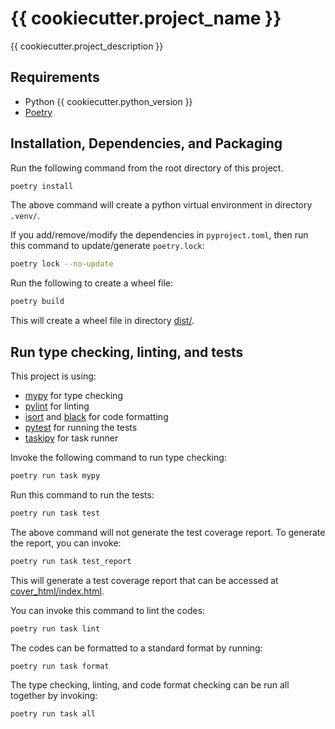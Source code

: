 # {{ cookiecutter.project_name }}

{{ cookiecutter.project_description }}

## Requirements

- Python {{ cookiecutter.python_version }}
- [Poetry](https://python-poetry.org)

## Installation, Dependencies, and Packaging

Run the following command from the root directory of this project.

```bash
poetry install
```

The above command will create a python virtual environment in directory `.venv/`.

If you add/remove/modify the dependencies in `pyproject.toml`, then run
this command to update/generate `poetry.lock`:

```bash
poetry lock --no-update
```

Run the following to create a wheel file:

```bash
poetry build
```

This will create a wheel file in directory [dist/](dist/).

## Run type checking, linting, and tests

This project is using:
- [mypy](https://mypy.readthedocs.io) for type checking
- [pylint](https://pylint.readthedocs.io) for linting
- [isort](https://pycqa.github.io/isort/) and [black](https://github.com/psf/black) for code formatting
- [pytest](https://docs.pytest.org) for running the tests
- [taskipy](https://github.com/taskipy/taskipy) for task runner

Invoke the following command to run type checking:

```bash
poetry run task mypy
```

Run this command to run the tests:

```bash
poetry run task test
```

The above command will not generate the test coverage report. To generate the report, you can invoke:

```bash
poetry run task test_report
```

This will generate a test coverage report that can be accessed at [cover_html/index.html](cover_html/index.html).

You can invoke this command to lint the codes:

```bash
poetry run task lint
```

The codes can be formatted to a standard format by running:

```bash
poetry run task format
```

The type checking, linting, and code format checking can be run all together by invoking:

```bash
poetry run task all
```
